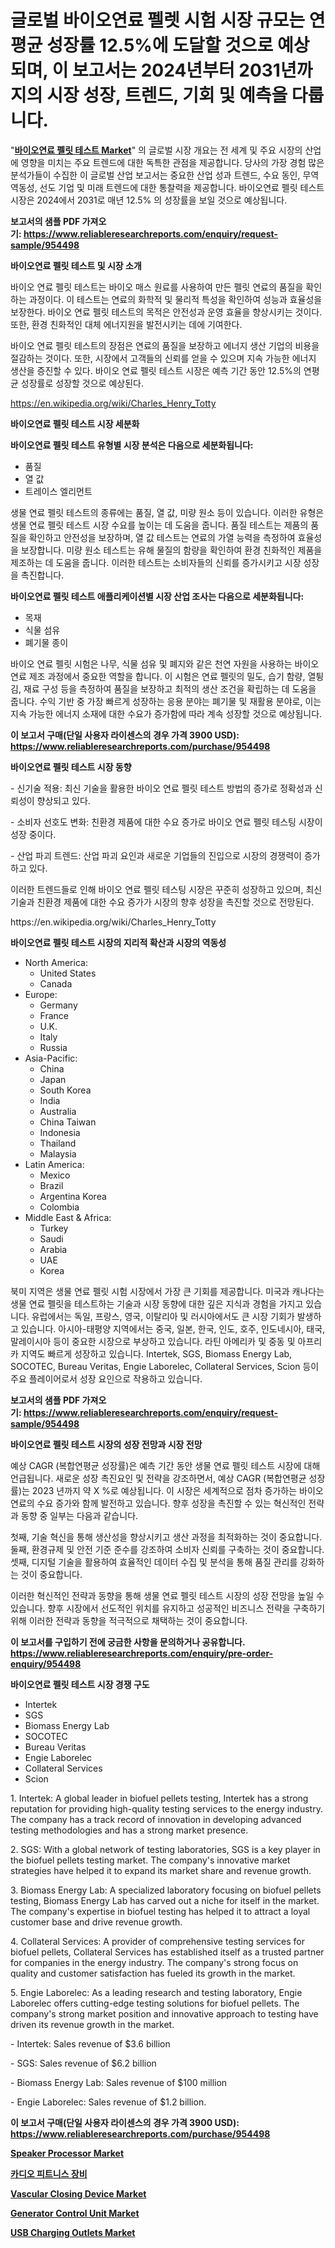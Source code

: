<p><h1>글로벌 바이오연료 펠렛 시험 시장 규모는 연평균 성장률 12.5%에 도달할 것으로 예상되며, 이 보고서는 2024년부터 2031년까지의 시장 성장, 트렌드, 기회 및 예측을 다룹니다.</h1></p><p>"<strong><a href="https://www.reliableresearchreports.com/biofuel-pellets-testing-r954498">바이오연료 펠릿 테스트 Market</a></strong>" 의 글로벌 시장 개요는 전 세계 및 주요 시장의 산업에 영향을 미치는 주요 트렌드에 대한 독특한 관점을 제공합니다. 당사의 가장 경험 많은 분석가들이 수집한 이 글로벌 산업 보고서는 중요한 산업 성과 트렌드, 수요 동인, 무역 역동성, 선도 기업 및 미래 트렌드에 대한 통찰력을 제공합니다. 바이오연료 펠릿 테스트 시장은 2024에서 2031로 매년 12.5% 의 성장률을 보일 것으로 예상됩니다.</p>
<p><strong>보고서의 샘플 PDF 가져오기:&nbsp;<a href="https://www.reliableresearchreports.com/enquiry/request-sample/954498">https://www.reliableresearchreports.com/enquiry/request-sample/954498</a></strong></p>
<p><strong>바이오연료 펠릿 테스트 및 시장 소개</strong></p>
<p><p>바이오 연료 펠릿 테스트는 바이오 매스 원료를 사용하여 만든 펠릿 연료의 품질을 확인하는 과정이다. 이 테스트는 연료의 화학적 및 물리적 특성을 확인하여 성능과 효율성을 보장한다. 바이오 연료 펠릿 테스트의 목적은 안전성과 운영 효율을 향상시키는 것이다. 또한, 환경 친화적인 대체 에너지원을 발전시키는 데에 기여한다.</p><p>바이오 연료 펠릿 테스트의 장점은 연료의 품질을 보장하고 에너지 생산 기업의 비용을 절감하는 것이다. 또한, 시장에서 고객들의 신뢰를 얻을 수 있으며 지속 가능한 에너지 생산을 증진할 수 있다. 바이오 연료 펠릿 테스트 시장은 예측 기간 동안 12.5%의 연평균 성장률로 성장할 것으로 예상된다.</p></p>
<p><a href="https://en.wikipedia.org/wiki/Charles_Henry_Totty">https://en.wikipedia.org/wiki/Charles_Henry_Totty</a></p>
<p><strong>바이오연료 펠릿 테스트 시장 세분화</strong></p>
<p><strong>바이오연료 펠릿 테스트 유형별 시장 분석은 다음으로 세분화됩니다:</strong></p>
<p><ul><li>품질</li><li>열 값</li><li>트레이스 엘리먼트</li></ul></p>
<p><p>생물 연료 펠릿 테스트의 종류에는 품질, 열 값, 미량 원소 등이 있습니다. 이러한 유형은 생물 연료 펠릿 테스트 시장 수요를 높이는 데 도움을 줍니다. 품질 테스트는 제품의 품질을 확인하고 안전성을 보장하며, 열 값 테스트는 연료의 가열 능력을 측정하여 효율성을 보장합니다. 미량 원소 테스트는 유해 물질의 함량을 확인하여 환경 친화적인 제품을 제조하는 데 도움을 줍니다. 이러한 테스트는 소비자들의 신뢰를 증가시키고 시장 성장을 촉진합니다.</p></p>
<p><strong>바이오연료 펠릿 테스트 애플리케이션별 시장 산업 조사는 다음으로 세분화됩니다:</strong></p>
<p><ul><li>목재</li><li>식물 섬유</li><li>폐기물 종이</li></ul></p>
<p><p>바이오 연료 펠릿 시험은 나무, 식물 섬유 및 폐지와 같은 천연 자원을 사용하는 바이오 연료 제조 과정에서 중요한 역할을 합니다. 이 시험은 연료 펠릿의 밀도, 습기 함량, 열튕김, 재료 구성 등을 측정하여 품질을 보장하고 최적의 생산 조건을 확립하는 데 도움을 줍니다. 수익 기반 중 가장 빠르게 성장하는 응용 분야는 폐기물 및 재활용 분야로, 이는 지속 가능한 에너지 소재에 대한 수요가 증가함에 따라 계속 성장할 것으로 예상됩니다.</p></p>
<p><strong>이 보고서 구매(단일 사용자 라이센스의 경우 가격 3900 USD): <a href="https://www.reliableresearchreports.com/purchase/954498">https://www.reliableresearchreports.com/purchase/954498</a></strong></p>
<p><strong>바이오연료 펠릿 테스트 시장 동향</strong></p>
<p><p>- 신기술 적용: 최신 기술을 활용한 바이오 연료 펠릿 테스트 방법의 증가로 정확성과 신뢰성이 향상되고 있다.</p><p>- 소비자 선호도 변화: 친환경 제품에 대한 수요 증가로 바이오 연료 펠릿 테스팅 시장이 성장 중이다.</p><p>- 산업 파괴 트렌드: 산업 파괴 요인과 새로운 기업들의 진입으로 시장의 경쟁력이 증가하고 있다.</p><p>이러한 트렌드들로 인해 바이오 연료 펠릿 테스팅 시장은 꾸준히 성장하고 있으며, 최신 기술과 친환경 제품에 대한 수요 증가가 시장의 향후 성장을 촉진할 것으로 전망된다.</p></p>
<p>https://en.wikipedia.org/wiki/Charles_Henry_Totty</p>
<p><strong>바이오연료 펠릿 테스트 시장의 지리적 확산과 시장의 역동성</strong></p>
<p><ul>
    <li>
        North America:
        <ul>
            <li>United States</li>
            <li>Canada</li>
        </ul>
    </li>
    <li>
        Europe:
        <ul>
            <li>Germany</li>
            <li>France</li>
            <li>U.K.</li>
            <li>Italy</li>
            <li>Russia</li>
        </ul>
    </li>
    <li>
        Asia-Pacific:
        <ul>
            <li>China</li>
            <li>Japan</li>
            <li>South Korea</li>
            <li>India</li>
            <li>Australia</li>
            <li>China Taiwan</li>
            <li>Indonesia</li>
            <li>Thailand</li>
            <li>Malaysia</li>
        </ul>
    </li>
    <li>
        Latin America:
        <ul>
            <li>Mexico</li>
            <li>Brazil</li>
            <li>Argentina Korea</li>
            <li>Colombia</li>
        </ul>
    </li>
    <li>
        Middle East & Africa:
        <ul>
            <li>Turkey</li>
            <li>Saudi</li>
            <li>Arabia</li>
            <li>UAE</li>
            <li>Korea</li>
        </ul>
    </li>
    </ul></p>
<p><p>북미 지역은 생물 연료 펠릿 시험 시장에서 가장 큰 기회를 제공합니다. 미국과 캐나다는 생물 연료 펠릿을 테스트하는 기술과 시장 동향에 대한 깊은 지식과 경험을 가지고 있습니다. 유럽에서는 독일, 프랑스, 영국, 이탈리아 및 러시아에서도 큰 시장 기회가 발생하고 있습니다. 아시아-태평양 지역에서는 중국, 일본, 한국, 인도, 호주, 인도네시아, 태국, 말레이시아 등이 중요한 시장으로 부상하고 있습니다. 라틴 아메리카 및 중동 및 아프리카 지역도 빠르게 성장하고 있습니다. Intertek, SGS, Biomass Energy Lab, SOCOTEC, Bureau Veritas, Engie Laborelec, Collateral Services, Scion 등이 주요 플레이어로서 성장 요인으로 작용하고 있습니다.</p></p>
<p><strong>보고서의 샘플 PDF 가져오기:&nbsp;<a href="https://www.reliableresearchreports.com/enquiry/request-sample/954498">https://www.reliableresearchreports.com/enquiry/request-sample/954498</a></strong></p>
<p><strong>바이오연료 펠릿 테스트 시장의 성장 전망과 시장 전망</strong></p>
<p><p>예상 CAGR (복합연평균 성장률)은 예측 기간 동안 생물 연료 펠릿 테스트 시장에 대해 언급됩니다. 새로운 성장 촉진요인 및 전략을 강조하면서, 예상 CAGR (복합연평균 성장률)는 2023 년까지 약 X %로 예상됩니다. 이 시장은 세계적으로 점차 증가하는 바이오 연료의 수요 증가와 함께 발전하고 있습니다. 향후 성장을 촉진할 수 있는 혁신적인 전략과 동향 중 일부는 다음과 같습니다.</p><p>첫째, 기술 혁신을 통해 생산성을 향상시키고 생산 과정을 최적화하는 것이 중요합니다. 둘째, 환경규제 및 안전 기준 준수를 강조하여 소비자 신뢰를 구축하는 것이 중요합니다. 셋째, 디지털 기술을 활용하여 효율적인 데이터 수집 및 분석을 통해 품질 관리를 강화하는 것이 중요합니다.</p><p>이러한 혁신적인 전략과 동향을 통해 생물 연료 펠릿 테스트 시장의 성장 전망을 높일 수 있습니다. 향후 시장에서 선도적인 위치를 유지하고 성공적인 비즈니스 전략을 구축하기 위해 이러한 전략과 동향을 적극적으로 채택하는 것이 중요합니다.</p></p>
<p><strong>이 보고서를 구입하기 전에 궁금한 사항을 문의하거나 공유합니다. <a href="https://www.reliableresearchreports.com/enquiry/pre-order-enquiry/954498">https://www.reliableresearchreports.com/enquiry/pre-order-enquiry/954498</a></strong></p>
<p><strong>바이오연료 펠릿 테스트 시장 경쟁 구도</strong></p>
<p><ul><li>Intertek</li><li>SGS</li><li>Biomass Energy Lab</li><li>SOCOTEC</li><li>Bureau Veritas</li><li>Engie Laborelec</li><li>Collateral Services</li><li>Scion</li></ul></p>
<p><p>1. Intertek: A global leader in biofuel pellets testing, Intertek has a strong reputation for providing high-quality testing services to the energy industry. The company has a track record of innovation in developing advanced testing methodologies and has a strong market presence.</p><p>2. SGS: With a global network of testing laboratories, SGS is a key player in the biofuel pellets testing market. The company's innovative market strategies have helped it to expand its market share and revenue growth.</p><p>3. Biomass Energy Lab: A specialized laboratory focusing on biofuel pellets testing, Biomass Energy Lab has carved out a niche for itself in the market. The company's expertise in biofuel testing has helped it to attract a loyal customer base and drive revenue growth.</p><p>4. Collateral Services: A provider of comprehensive testing services for biofuel pellets, Collateral Services has established itself as a trusted partner for companies in the energy industry. The company's strong focus on quality and customer satisfaction has fueled its growth in the market.</p><p>5. Engie Laborelec: As a leading research and testing laboratory, Engie Laborelec offers cutting-edge testing solutions for biofuel pellets. The company's strong market position and innovative approach to testing have driven its revenue growth in the market.</p><p>- Intertek: Sales revenue of $3.6 billion</p><p>- SGS: Sales revenue of $6.2 billion</p><p>- Biomass Energy Lab: Sales revenue of $100 million</p><p>- Engie Laborelec: Sales revenue of $1.2 billion.</p></p>
<p><strong>이 보고서 구매(단일 사용자 라이센스의 경우 가격 3900 USD): <a href="https://www.reliableresearchreports.com/purchase/954498">https://www.reliableresearchreports.com/purchase/954498</a></strong></p>
<p><strong><p><a href="https://medium.com/@henrysullivan626/speaker-processor-market-a-global-and-regional-analysis-focus-on-region-country-level-analysis-274df76d29b6">Speaker Processor Market</a></p><p><a href="https://medium.com/@joshuapierce88/%EC%9C%A0%EC%82%B0%EC%86%8C-%ED%94%BC%ED%8A%B8%EB%8B%88%EC%8A%A4-%EC%9E%A5%EB%B9%84-%EC%8B%9C%EC%9E%A5-%EA%B8%80%EB%A1%9C%EB%B2%8C-%EB%B0%8F-%EC%A7%80%EC%97%AD-%EB%B6%84%EC%84%9D-%EC%A7%80%EC%97%AD-%EA%B5%AD%EA%B0%80-%EC%88%98%EC%A4%80-%EB%B6%84%EC%84%9D-%EB%B0%8F-%EA%B2%BD%EC%9F%81-%ED%92%8D%EA%B2%BD%EC%97%90-%EC%B4%88%EC%A0%90%EC%9D%84-%EB%A7%9E%EC%B6%98-%EB%B6%84%EC%84%9D-%EB%B0%8F-%EC%98%88%EC%B8%A1-2024-2031-a4208e0b7c78">카디오 피트니스 장비</a></p><p><a href="https://github.com/JameTravis/Market-Research-Report-List-6/blob/main/vascular-closing-device-market.md">Vascular Closing Device Market</a></p><p><a href="https://issuu.com/reportprime-2/docs/generator-control-unit-market-size-2030.pptx">Generator Control Unit Market</a></p><p><a href="https://issuu.com/reportprime-2/docs/usb-charging-outlets-market-size-2030.pptx">USB Charging Outlets Market</a></p></strong></p>
<p></p>